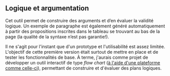 Logique et argumentation
------------------------

Cet outil permet de construire des arguments et d’en évaluer la validité logique. Un exemple de paragraphe est également généré automatiquement à partir des propositions inscrites dans le tableau se trouvant au bas de la page (la qualité de la syntaxe n’est pas garantie!). 

Il ne s'agit pour l'instant que d'un prototype et l'utilisabilité est assez limitée. L'objectif de cette première version était surtout de mettre en place et de tester les fonctionnalités de base. À terme, j'aurais comme projet de développer un outil interactif de type *flow chart* ([à l'aide d'une plateforme comme celle-ci](https://reactflow.dev/examples/)), permettant de construire et d'évaluer des plans logiques.





